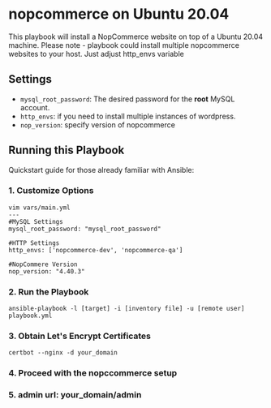 # nopcommerce on Ubuntu 20.04 

This playbook will install a NopCommerce website on top of a Ubuntu 20.04 machine.
Please note - playbook could install multiple nopcommerce websites to your host. Just adjust http_envs variable

## Settings

- `mysql_root_password`: The desired password for the **root** MySQL account.
- `http_envs`: if you need to install multiple instances of wordpress.
- `nop_version`: specify version of nopcommerce

## Running this Playbook

Quickstart guide for those already familiar with Ansible:

### 1. Customize Options

```
vim vars/main.yml
---
#MySQL Settings
mysql_root_password: "mysql_root_password"

#HTTP Settings
http_envs: ['nopcommerce-dev', 'nopcommerce-qa']

#NopCommere Version
nop_version: "4.40.3"
```

### 2. Run the Playbook

```command
ansible-playbook -l [target] -i [inventory file] -u [remote user] playbook.yml
```

### 3. Obtain Let's Encrypt Certificates
```
certbot --nginx -d your_domain
```

### 4. Proceed with the nopccommerce setup

### 5. admin url: your_domain/admin
